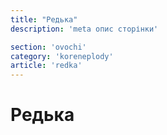 ```yaml
---
title: "Редька"
description: 'meta опис сторінки'

section: 'ovochi'
category: 'koreneplody'
article: 'redka'
---
```


# Редька